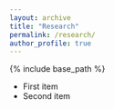 ```yaml
---
layout: archive
title: "Research"
permalink: /research/
author_profile: true
---
```


{% include base_path %}

- First item
- Second item